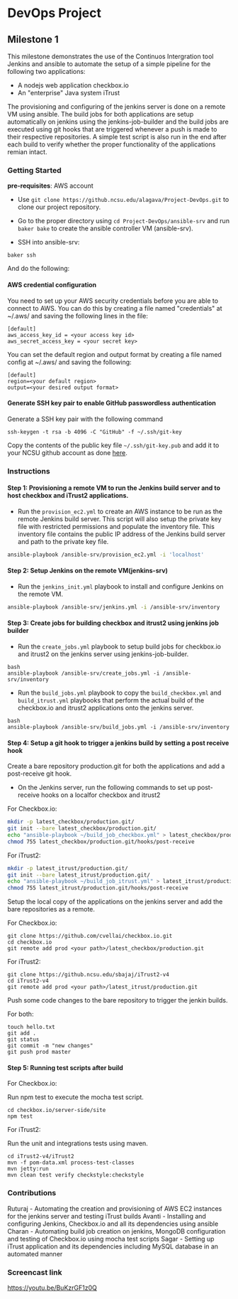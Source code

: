 # DevOps Project 
## Milestone 1
 This milestone demonstrates the use of the Continuos Intergration tool Jenkins and ansible to automate the setup of a simple pipeline for the following two applications:
- A nodejs web application checkbox.io
- An "enterprise" Java system iTrust
 
 The provisioning and configuring of the jenkins server is done on a remote VM using ansible. The build jobs for both applications are setup automatically on jenkins using the jenkins-job-builder and the build jobs are executed using git hooks that are triggered whenever a push is made to their respective repositories. A simple test script is also run in the end after each build to verify whether the proper functionality of the applications remian intact.
   
 ### Getting Started
 **pre-requisites**: AWS account

- Use `git clone https://github.ncsu.edu/alagava/Project-DevOps.git` to clone our project repository.
 
- Go to the proper directory using `cd Project-DevOps/ansible-srv` and run `baker bake` to create the ansible controller VM (ansible-srv).
- SSH into ansible-srv:
 ```
 baker ssh
 ```
And do the following:



#### AWS credential configuration 
 You need to set up your AWS security credentials before you are able
 to connect to AWS. You can do this by creating a file named "credentials" at ~/.aws/ 
 and saving the following lines in the file:

    [default]
    aws_access_key_id = <your access key id>
    aws_secret_access_key = <your secret key>
    
 You can set the default region and output format by creating a file named config at ~/.aws/ and saving the following:

    [default]
    region=<your default region>
    output=<your desired output format>



#### Generate SSH key pair to enable GitHub passwordless authentication 
Generate a SSH key pair with the following command
```
ssh-keygen -t rsa -b 4096 -C "GitHub" -f ~/.ssh/git-key
```
Copy the contents of the public key file `~/.ssh/git-key.pub` and add it to your NCSU github account as done [here](https://help.github.com/en/articles/adding-a-new-ssh-key-to-your-github-account).

### Instructions
#### Step 1: Provisioning a remote VM to run the Jenkins build server and to host checkbox and iTrust2 applications.

- Run the `provision_ec2.yml` to create an AWS instance to be run as the remote Jenkins build server. This script will also setup the private key file with restricted permissions and populate the inventory file. This inventory file contains the public IP address of the Jenkins build server and path to the private key file. 

```bash
ansible-playbook /ansible-srv/provision_ec2.yml -i 'localhost'
```
#### Step 2: Setup Jenkins on the remote VM(jenkins-srv)

- Run the `jenkins_init.yml` playbook to install and configure Jenkins on the remote VM.
```bash
ansible-playbook /ansible-srv/jenkins.yml -i /ansible-srv/inventory
```

#### Step 3: Create jobs for building checkbox and itrust2 using jenkins job builder

- Run the `create_jobs.yml` playbook to setup build jobs for checkbox.io and itrust2 on the jenkins server using jenkins-job-builder.

```
bash
ansible-playbook /ansible-srv/create_jobs.yml -i /ansible-srv/inventory
```
- Run the `build_jobs.yml` playbook to copy the `build_checkbox.yml` and `build_itrust.yml` playbooks that perform the actual build of the checkbox.io and itrust2 applications onto the jenkins server.

```
bash
ansible-playbook /ansible-srv/build_jobs.yml -i /ansible-srv/inventory
```

#### Step 4: Setup a git hook to trigger a jenkins build by setting a post receive hook

Create a bare repository production.git for both the applications and add a post-receive git hook. 

- On the Jenkins server, run the following commands to set up post-receive hooks on a localfor checkbox and itrust2

For Checkbox.io:
```bash
mkdir -p latest_checkbox/production.git/
git init --bare latest_checkbox/production.git/
echo "ansible-playbook ~/build_job_checkbox.yml" > latest_checkbox/production.git/hooks/post-receive
chmod 755 latest_checkbox/production.git/hooks/post-receive
```
For iTrust2:
```bash
mkdir -p latest_itrust/production.git/
git init --bare latest_itrust/production.git/
echo "ansible-playbook ~/build_job_itrust.yml" > latest_itrust/production.git/hooks/post-receive
chmod 755 latest_itrust/production.git/hooks/post-receive
```

Setup the local copy of the applications on the jenkins server and add the bare repositories as a remote.

For Checkbox.io:
```
git clone https://github.com/cvellai/checkbox.io.git
cd checkbox.io
git remote add prod <your path>/latest_checkbox/production.git
```
For iTrust2:
```
git clone https://github.ncsu.edu/sbajaj/iTrust2-v4
cd iTrust2-v4
git remote add prod <your path>/latest_itrust/production.git
```

Push some code changes to the bare repository to trigger the jenkin builds.

For both:
```
touch hello.txt
git add .
git status
git commit -m "new changes"
git push prod master
```
#### Step 5: Running test scripts after build  
 For Checkbox.io:
 
 Run npm test to execute the mocha test script.
 
 ```
 cd checkbox.io/server-side/site
 npm test
 ```
 
 For iTrust2:
 
 Run the unit and integrations tests using maven.
 
 ```
 cd iTrust2-v4/iTrust2
 mvn -f pom-data.xml process-test-classes
 mvn jetty:run
 mvn clean test verify checkstyle:checkstyle
 ```
 
### Contributions

   Ruturaj - Automating the creation and provisioning of AWS EC2 instances for the jenkins server and testing iTrust builds
   Avanti - Installing and configuring Jenkins, Checkbox.io and all its dependencies using ansible 
   Charan - Automating build job creation on jenkins, MongoDB configuration and testing of Checkbox.io using mocha test scripts
   Sagar - Setting up iTrust application and its dependencies including MySQL database in an automated manner
 

 ### Screencast link
 
 https://youtu.be/BuKzrGF1z0Q
 
